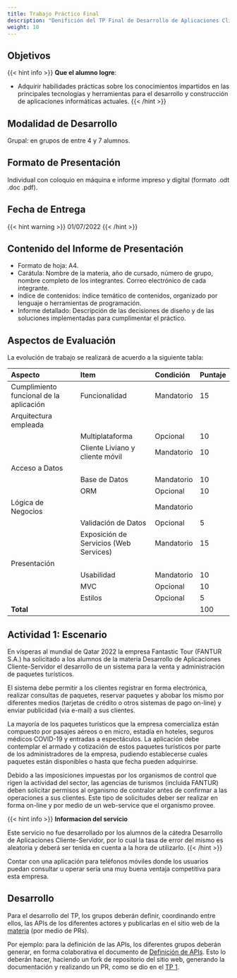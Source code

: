 ```yaml
---
title: Trabajo Práctico Final
description: "Denifición del TP Final de Desarrollo de Aplicaciones Cliente-Servidor, año 2021."
weight: 10
---
```


## Objetivos

{{< hint info >}}
**Que el alumno logre**:

- Adquirir habilidades prácticas sobre los conocimientos impartidos en las principales tecnologías y herramientas para el desarrollo y construcción de aplicaciones informáticas actuales.
  {{< /hint >}}

## Modalidad de Desarrollo

Grupal: en grupos de entre 4 y 7 alumnos.

## Formato de Presentación

Individual con coloquio en máquina e informe impreso y digital (formato .odt .doc .pdf).

## Fecha de Entrega

{{< hint warning >}}
01/07/2022
{{< /hint >}}

## Contenido del Informe de Presentación

- Formato de hoja: A4.
- Carátula: Nombre de la materia, año de cursado, número de grupo, nombre completo de los integrantes. Correo electrónico de cada integrante.
- índice de contenidos: índice temático de contenidos, organizado por lenguaje o herramientas de programación.
- Informe detallado: Descripción de las decisiones de diseño y de las soluciones implementadas para cumplimentar el práctico.

## Aspectos de Evaluación

La evolución de trabajo se realizará de acuerdo a la siguiente tabla:

| Aspecto                                 | Item                                   | Condición  | Puntaje |
| :-------------------------------------- | :------------------------------------- | :--------- | :------ |
| Cumplimiento funcional de la aplicación | Funcionalidad                          | Mandatorio | 15      |
| Arquitectura empleada                   |                                        |            |         |
|                                         | Multiplataforma                        | Opcional   | 10      |
|                                         | Cliente Liviano y cliente móvil        | Mandatorio | 10      |
| Acceso a Datos                          |                                        |            |         |
|                                         | Base de Datos                          | Mandatorio | 10      |
|                                         | ORM                                    | Opcional   | 10      |
| Lógica de Negocios                      |                                        | Mandatorio |         |
|                                         | Validación de Datos                    | Opcional   | 5       |
|                                         | Exposición de Servicios (Web Services) | Mandatorio | 15      |
| Presentación                            |                                        |            |         |
|                                         | Usabilidad                             | Mandatorio | 10      |
|                                         | MVC                                    | Opcional   | 10      |
|                                         | Estilos                                | Opcional   | 5       |
| **Total**                               |                                        |            | 100     |

## Actividad 1: Escenario

En vísperas al mundial de Qatar 2022 la empresa Fantastic Tour (FANTUR S.A.) ha solicitado a los alumnos de la materia Desarrollo de Aplicaciones Cliente-Servidor el desarrollo de un sistema para la venta y administración de paquetes turísticos.

El sistema debe permitir a los clientes registrar en forma electrónica, realizar consultas de paquetes, reservar paquetes y abobar los mismo por diferentes medios (tarjetas de crédito o otros sistemas de pago on-line) y enviar publicidad (via e-mail) a sus clientes.

La mayoría de los paquetes turísticos que la empresa comercializa están compuesto por pasajes aéreos o en micro, estadía en hoteles, seguros médicos COVID-19 y entradas a espectáculos. La aplicación debe contemplar el armado y cotización de estos paquetes turísticos por parte de los administradores de la empresa, pudiendo establecerse cuales paquetes están disponibles o hasta que fecha pueden adquirirse.

Debido a las imposiciones impuestas por los organismos de control que rigen la actividad del sector, las agencias de turismos (incluida FANTUR) deben solicitar permisos al organismo de contralor antes de confirmar a las operaciones a sus clientes. Este tipo de solicitudes deber ser realizar en forma on-line y por medio de un web-service que el organismo provee.

{{< hint info >}}
**Informacion del servicio**

Este servicio no fue desarrollado por los alumnos de la cátedra Desarrollo de Aplicaciones Cliente-Servidor, por lo cual
la tasa de error del mismo es aleatoria y deberá ser tenida en cuenta a la hora de utilizarlo.
  {{< /hint >}}

Contar con una aplicación para teléfonos móviles donde los usuarios puedan consultar u operar sería una muy buena ventaja competitiva para esta empresa.

## Desarrollo

Para el desarrollo del TP, los grupos deberán definir, coordinando entre ellos, las APIs
de los diferentes actores y publicarlas en el sitio web de la [materia](https://github.com/FRRe-DACS/FRRe-DACS.github.io/) 
(por medio de PRs).

Por ejemplo: para la definición de las APIs, los diferentes grupos deberán generar, en forma
colaborativa el documento de [Definición de APIs](apis). Esto lo deberán hacer, haciendo
un fork de repositorio del sitio web, generando la documentación y realizando un PR, como
se dio en el [TP 1](../tp_01#actividad-3-actividad-práctica-sobre-git-y-github).
